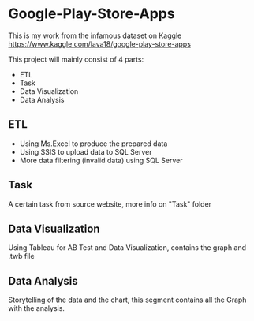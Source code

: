# Google-Play-Store-Apps
This is my work from the infamous dataset on Kaggle https://www.kaggle.com/lava18/google-play-store-apps

This project will mainly consist of 4 parts:
- ETL
- Task
- Data Visualization
- Data Analysis

## ETL
- Using Ms.Excel to produce the prepared data
- Using SSIS to upload data to SQL Server
- More data filtering (invalid data) using SQL Server

## Task
A certain task from source website, more info on "Task" folder

## Data Visualization
Using Tableau for AB Test and Data Visualization, contains the graph and .twb file

## Data Analysis
Storytelling of the data and the chart, this segment contains all the Graph with the analysis.
